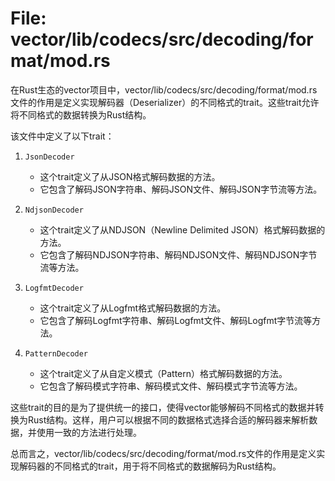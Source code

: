 # File: vector/lib/codecs/src/decoding/format/mod.rs

在Rust生态的vector项目中，vector/lib/codecs/src/decoding/format/mod.rs文件的作用是定义实现解码器（Deserializer）的不同格式的trait。这些trait允许将不同格式的数据转换为Rust结构。

该文件中定义了以下trait：

1. `JsonDecoder`
   - 这个trait定义了从JSON格式解码数据的方法。
   - 它包含了解码JSON字符串、解码JSON文件、解码JSON字节流等方法。

2. `NdjsonDecoder`
   - 这个trait定义了从NDJSON（Newline Delimited JSON）格式解码数据的方法。
   - 它包含了解码NDJSON字符串、解码NDJSON文件、解码NDJSON字节流等方法。

3. `LogfmtDecoder`
   - 这个trait定义了从Logfmt格式解码数据的方法。
   - 它包含了解码Logfmt字符串、解码Logfmt文件、解码Logfmt字节流等方法。

4. `PatternDecoder`
   - 这个trait定义了从自定义模式（Pattern）格式解码数据的方法。
   - 它包含了解码模式字符串、解码模式文件、解码模式字节流等方法。

这些trait的目的是为了提供统一的接口，使得vector能够解码不同格式的数据并转换为Rust结构。这样，用户可以根据不同的数据格式选择合适的解码器来解析数据，并使用一致的方法进行处理。

总而言之，vector/lib/codecs/src/decoding/format/mod.rs文件的作用是定义实现解码器的不同格式的trait，用于将不同格式的数据解码为Rust结构。

